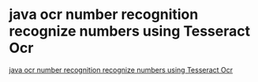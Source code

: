 # java ocr number recognition   recognize numbers using Tesseract Ocr
[java ocr number recognition   recognize numbers using Tesseract Ocr](https://aiwithcloud.com/2022/09/19/java_ocr_number_recognition___recognize_numbers_using_tesseract_ocr/)